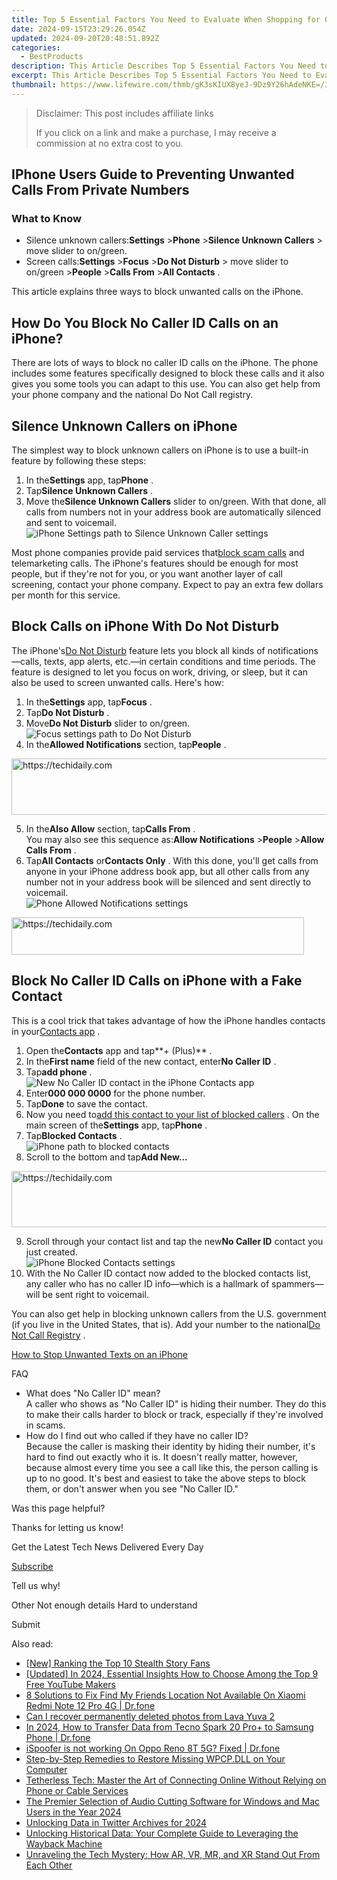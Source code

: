 ```yaml
---
title: Top 5 Essential Factors You Need to Evaluate When Shopping for Quality Stereo Speakers
date: 2024-09-15T23:29:26.054Z
updated: 2024-09-20T20:48:51.892Z
categories:
  - BestProducts
description: This Article Describes Top 5 Essential Factors You Need to Evaluate When Shopping for Quality Stereo Speakers
excerpt: This Article Describes Top 5 Essential Factors You Need to Evaluate When Shopping for Quality Stereo Speakers
thumbnail: https://www.lifewire.com/thmb/gK3sKIUX8yeJ-9Dz9Y26hAdeNKE=/300x200/filters:no_upscale():max_bytes(150000):strip_icc():format(webp)/full-frame-shot-of-speakers-1138109687-33289baddc314b44ae87abc2fc8060cd-e7bccad6d81244509ed97ddf557f89e4.jpg
---
```


>  Disclaimer: This post includes affiliate links
>
>  If you click on a link and make a purchase, I may receive a commission at no extra cost to you.
>

## IPhone Users Guide to Preventing Unwanted Calls From Private Numbers
### What to Know

* Silence unknown callers:**Settings** \>**Phone** \>**Silence Unknown Callers** \> move slider to on/green.
* Screen calls:**Settings** \>**Focus** \>**Do Not Disturb** \> move slider to on/green >**People** \>**Calls From** \>**All Contacts** .

 This article explains three ways to block unwanted calls on the iPhone.

## How Do You Block No Caller ID Calls on an iPhone?

 There are lots of ways to block no caller ID calls on the iPhone. The phone includes some features specifically designed to block these calls and it also gives you some tools you can adapt to this use. You can also get help from your phone company and the national Do Not Call registry.

## Silence Unknown Callers on iPhone

 The simplest way to block unknown callers on iPhone is to use a built-in feature by following these steps:

1. In the**Settings** app, tap**Phone** .
2. Tap**Silence Unknown Callers** .
3. Move the**Silence Unknown Callers** slider to on/green. With that done, all calls from numbers not in your address book are automatically silenced and sent to voicemail.  
![iPhone Settings path to Silence Unknown Caller settings](https://www.lifewire.com/thmb/pdW-A-KxUfvITenEhw5DpdkjIcA=/1500x0/filters:no_upscale():max_bytes(150000):strip_icc():format(webp)/A1-Block-No-Caller-ID-Calls-3d41c1429fdc442296f86808809445ad.jpg)

 Most phone companies provide paid services that[block scam calls](https://www.lifewire.com/block-scam-calls-on-iphone-5203199) and telemarketing calls. The iPhone's features should be enough for most people, but if they're not for you, or you want another layer of call screening, contact your phone company. Expect to pay an extra few dollars per month for this service.

## Block Calls on iPhone With Do Not Disturb

 The iPhone's[Do Not Disturb](https://www.lifewire.com/use-do-not-disturb-on-iphone-apple-watch-2000547) feature lets you block all kinds of notifications—calls, texts, app alerts, etc.—in certain conditions and time periods. The feature is designed to let you focus on work, driving, or sleep, but it can also be used to screen unwanted calls. Here's how:

1. In the**Settings** app, tap**Focus** .
2. Tap**Do Not Disturb** .
3. Move**Do Not Disturb** slider to on/green.  
![Focus settings path to Do Not Disturb](https://www.lifewire.com/thmb/A878RVRtoJxDb4s7EBOf38RZcII=/1500x0/filters:no_upscale():max_bytes(150000):strip_icc():format(webp)/B1-Block-No-Caller-ID-Calls-2e1354d0dbd14494ba49d4a8e5f4b9aa.jpg)
4. In the**Allowed Notifications** section, tap**People** .

<!-- affiliate ads begin -->
<a href="https://appsumo.8odi.net/c/5597632/2075475/7443" target="_top" id="2075475">
  <img src="//a.impactradius-go.com/display-ad/7443-2075475" border="0" alt="https://techidaily.com" width="728" height="90"/>
</a>
<img height="0" width="0" src="https://appsumo.8odi.net/i/5597632/2075475/7443" style="position:absolute;visibility:hidden;" border="0" />
<!-- affiliate ads end -->

5. In the**Also Allow** section, tap**Calls From** .  
 You may also see this sequence as:**Allow Notifications** \>**People** \>**Allow Calls From** .
6. Tap**All Contacts** or**Contacts Only** . With this done, you'll get calls from anyone in your iPhone address book app, but all other calls from any number not in your address book will be silenced and sent directly to voicemail.  
![Phone Allowed Notifications settings ](https://www.lifewire.com/thmb/MF_6-ygs0kbDXfviYsmvoGHZISs=/1500x0/filters:no_upscale():max_bytes(150000):strip_icc():format(webp)/B2-Block-No-Caller-ID-Calls-fefc0be0effd4178864279a2b72354d3.jpg)

<!-- affiliate ads begin -->
<a href="https://aligracehair.sjv.io/c/5597632/2135418/19272" target="_top" id="2135418">
  <img src="//a.impactradius-go.com/display-ad/19272-2135418" border="0" alt="https://techidaily.com" width="468" height="60"/>
</a>
<img height="0" width="0" src="https://aligracehair.sjv.io/i/5597632/2135418/19272" style="position:absolute;visibility:hidden;" border="0" />
<!-- affiliate ads end -->

## Block No Caller ID Calls on iPhone with a Fake Contact

 This is a cool trick that takes advantage of how the iPhone handles contacts in your[Contacts app](https://www.lifewire.com/manage-contacts-iphone-address-book-2000570) .

1. Open the**Contacts** app and tap**\+ (Plus)** .
2. In the**First name** field of the new contact, enter**No Caller ID** .
3. Tap**add phone** .  
![New No Caller ID contact in the iPhone Contacts app ](https://www.lifewire.com/thmb/maPgCKfF0twUrIH4ylFQZiQJdDE=/1500x0/filters:no_upscale():max_bytes(150000):strip_icc():format(webp)/C1-Block-No-Caller-ID-Calls-b485ee246ee8474ea4b67a91f6238679.jpg)
4. Enter**000 000 0000** for the phone number.
5. Tap**Done** to save the contact.
6. Now you need to[add this contact to your list of blocked callers](https://www.lifewire.com/block-calls-texts-iphone-1999201) . On the main screen of the**Settings** app, tap**Phone** .
7. Tap**Blocked Contacts** .  
![iPhone path to blocked contacts](https://www.lifewire.com/thmb/oM5j1lttZ-muGaq-IxJc9fwZ7VM=/1500x0/filters:no_upscale():max_bytes(150000):strip_icc():format(webp)/C2-Block-No-Caller-ID-Calls-ad6951ceb1e74078bdde468d73cebbf9.jpg)
8. Scroll to the bottom and tap**Add New...**

<!-- affiliate ads begin -->
<a href="https://appsumo.8odi.net/c/5597632/2105864/7443" target="_top" id="2105864">
  <img src="//a.impactradius-go.com/display-ad/7443-2105864" border="0" alt="https://techidaily.com" width="728" height="90"/>
</a>
<img height="0" width="0" src="https://appsumo.8odi.net/i/5597632/2105864/7443" style="position:absolute;visibility:hidden;" border="0" />
<!-- affiliate ads end -->

9. Scroll through your contact list and tap the new**No Caller ID** contact you just created.  
![iPhone Blocked Contacts settings](https://www.lifewire.com/thmb/ZcE9oZjWSyX7Hkbaz7fMhP9cS-Y=/1500x0/filters:no_upscale():max_bytes(150000):strip_icc():format(webp)/C3-Block-No-Caller-ID-Calls-72d776e97d284d39a8e7164bc3cec9f9.jpg)
10. With the No Caller ID contact now added to the blocked contacts list, any caller who has no caller ID info—which is a hallmark of spammers—will be sent right to voicemail.

 You can also get help in blocking unknown callers from the U.S. government (if you live in the United States, that is). Add your number to the national[Do Not Call Registry](https://www.donotcall.gov) .

[How to Stop Unwanted Texts on an iPhone](https://www.lifewire.com/stop-texts-on-iphone-8655680)

 FAQ

* What does "No Caller ID" mean?  
 A caller who shows as "No Caller ID" is hiding their number. They do this to make their calls harder to block or track, especially if they're involved in scams.
* How do I find out who called if they have no caller ID?  
 Because the caller is masking their identity by hiding their number, it's hard to find out exactly who it is. It doesn't really matter, however, because almost every time you see a call like this, the person calling is up to no good. It's best and easiest to take the above steps to block them, or don't answer when you see "No Caller ID."

Was this page helpful?

Thanks for letting us know!

 Get the Latest Tech News Delivered Every Day

[Subscribe](https://www.lifewire.com/#)

Tell us why!

 Other  Not enough details  Hard to understand

 Submit

<ins class="adsbygoogle"
     style="display:block"
     data-ad-format="autorelaxed"
     data-ad-client="ca-pub-7571918770474297"
     data-ad-slot="1223367746"></ins>

<ins class="adsbygoogle"
     style="display:block"
     data-ad-client="ca-pub-7571918770474297"
     data-ad-slot="8358498916"
     data-ad-format="auto"
     data-full-width-responsive="true"></ins>

<span class="atpl-alsoreadstyle">Also read:</span>
<div><ul>
<li><a href="https://instagram-video-recordings.techidaily.com/new-ranking-the-top-10-stealth-story-fans/"><u>[New] Ranking the Top 10 Stealth Story Fans</u></a></li>
<li><a href="https://facebook-record-videos.techidaily.com/updated-in-2024-essential-insights-how-to-choose-among-the-top-9-free-youtube-makers/"><u>[Updated] In 2024, Essential Insights How to Choose Among the Top 9 Free YouTube Makers</u></a></li>
<li><a href="https://location-fake.techidaily.com/8-solutions-to-fix-find-my-friends-location-not-available-on-xiaomi-redmi-note-12-pro-4g-drfone-by-drfone-virtual-android/"><u>8 Solutions to Fix Find My Friends Location Not Available On Xiaomi Redmi Note 12 Pro 4G | Dr.fone</u></a></li>
<li><a href="https://phone-solutions.techidaily.com/can-i-recover-permanently-deleted-photos-from-lava-yuva-2-by-stellar-photo-recovery-android-mobile-photo-recover/"><u>Can I recover permanently deleted photos from Lava Yuva 2</u></a></li>
<li><a href="https://android-transfer.techidaily.com/in-2024-how-to-transfer-data-from-tecno-spark-20-proplus-to-samsung-phone-drfone-by-drfone-transfer-from-android-transfer-from-android/"><u>In 2024, How to Transfer Data from Tecno Spark 20 Pro+ to Samsung Phone | Dr.fone</u></a></li>
<li><a href="https://fake-location.techidaily.com/ispoofer-is-not-working-on-oppo-reno-8t-5g-fixed-drfone-by-drfone-virtual-android/"><u>iSpoofer is not working On Oppo Reno 8T 5G? Fixed | Dr.fone</u></a></li>
<li><a href="https://techno-recovery.techidaily.com/step-by-step-remedies-to-restore-missing-wpcpdll-on-your-computer/"><u>Step-by-Step Remedies to Restore Missing WPCP.DLL on Your Computer</u></a></li>
<li><a href="https://techno-recovery.techidaily.com/tetherless-tech-master-the-art-of-connecting-online-without-relying-on-phone-or-cable-services/"><u>Tetherless Tech: Master the Art of Connecting Online Without Relying on Phone or Cable Services</u></a></li>
<li><a href="https://sound-tweaking.techidaily.com/the-premier-selection-of-audio-cutting-software-for-windows-and-mac-users-in-the-year-2024/"><u>The Premier Selection of Audio Cutting Software for Windows and Mac Users in the Year 2024</u></a></li>
<li><a href="https://twitter-videos.techidaily.com/unlocking-data-in-twitter-archives-for-2024/"><u>Unlocking Data in Twitter Archives for 2024</u></a></li>
<li><a href="https://techno-recovery.techidaily.com/unlocking-historical-data-your-complete-guide-to-leveraging-the-wayback-machine/"><u>Unlocking Historical Data: Your Complete Guide to Leveraging the Wayback Machine</u></a></li>
<li><a href="https://techno-recovery.techidaily.com/unraveling-the-tech-mystery-how-ar-vr-mr-and-xr-stand-out-from-each-other/"><u>Unraveling the Tech Mystery: How AR, VR, MR, and XR Stand Out From Each Other</u></a></li>
</ul></div>

